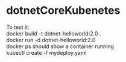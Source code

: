 # dotnetCoreKubenetes

To test it:  
docker build -t dotnet-helloworld:2.0 .  
docker run -d dotnet-helloworld:2.0  
docker ps should show a container running  
kubectl create -f mydeploy.yaml  
